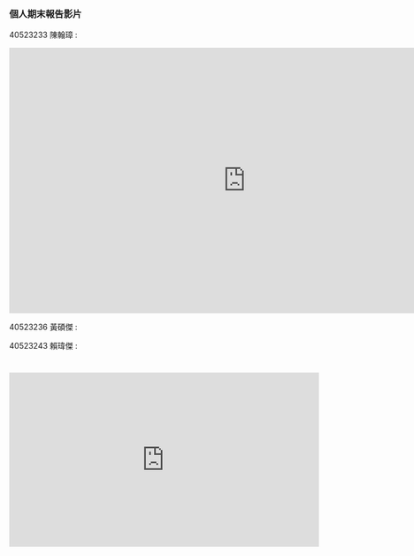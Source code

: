 ### 個人期末報告影片

40523233 陳翰璋 : 
<iframe width="854" height="480" src="https://www.youtube.com/embed/qbqmDPoKQdE" frameborder="0" allow="autoplay; encrypted-media" allowfullscreen></iframe>

40523236 黃碩傑 :

40523243 賴瑋傑 : 

# <iframe width="560" height="315" src="https://www.youtube.com/embed/qJaUbfC4-H8" frameborder="0" allow="autoplay; encrypted-media" allowfullscreen></iframe>
